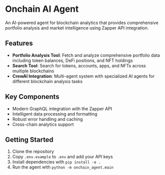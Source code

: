 # Onchain AI Agent

An AI-powered agent for blockchain analytics that provides comprehensive portfolio analysis and market intelligence using Zapper API integration.

## Features

- **Portfolio Analysis Tool**: Fetch and analyze comprehensive portfolio data including token balances, DeFi positions, and NFT holdings
- **Search Tool**: Search for tokens, accounts, apps, and NFTs across multiple blockchains
- **CrewAI Integration**: Multi-agent system with specialized AI agents for different blockchain analysis tasks

## Key Components

- Modern GraphQL integration with the Zapper API
- Intelligent data processing and formatting
- Robust error handling and caching
- Cross-chain analytics support

## Getting Started

1. Clone the repository
2. Copy `.env.example` to `.env` and add your API keys
3. Install dependencies with `pip install -e .`
4. Run the agent with `python -m onchain_agent.main`

